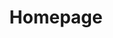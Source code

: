 ---
layout: default
title: Homepage
description: Developed themes, wordpress plugins and custom features for woocommerce store. Packeged for free WordPress and Jekyllrb themes.
homepage: true
og-title:
og-type:
og-image:
---